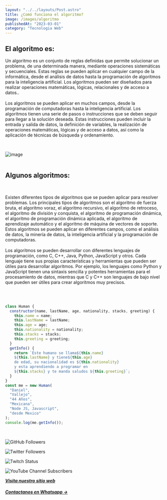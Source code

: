 ```yaml
---
layout: "../../layouts/Post.astro"
title: ¿Comó funciona el algoritmo?
image: /images/algoritmo
publishedAt: "2023-03-01"
category: "Tecnologia Web"
---
```


## El algoritmo es:

Un algoritmo es un conjunto de reglas definidas que permite solucionar un problema, de una determinada manera, mediante operaciones sistemáticas y secuenciales. Estas reglas se pueden aplicar en cualquier campo de la informática, desde el análisis de datos hasta la programación de algoritmos para la inteligencia artificial. Los algoritmos pueden ser diseñados para realizar operaciones matemáticas, lógicas, relacionales y de acceso a datos..
<br>
<br>
Los algoritmos se pueden aplicar en muchos campos, desde la programación de computadoras hasta la inteligencia artificial. Los algoritmos tienen una serie de pasos o instrucciones que se deben seguir para llegar a la solución deseada. Estas instrucciones pueden incluir la entrada y salida de datos, la definición de variables, la realización de operaciones matemáticas, lógicas y de acceso a datos, así como la aplicación de técnicas de búsqueda y ordenamiento.

<br>

![image](https://images.unsplash.com/photo-1496065187959-7f07b8353c55?ixlib=rb-4.0.3&ixid=MnwxMjA3fDB8MHxwaG90by1wYWdlfHx8fGVufDB8fHx8&auto=format&fit=crop&w=1470&q=80)
<br>
<br>

## Algunos algoritmos:

<br>

Existen diferentes tipos de algoritmos que se pueden aplicar para resolver problemas. Los principales tipos de algoritmos son el algoritmo de fuerza bruta, el algoritmo voraz, el algoritmo recursivo, el algoritmo de retroceso, el algoritmo de división y conquista, el algoritmo de programación dinámica, el algoritmo de programación dinámica aplicada, el algoritmo de aprendizaje automático y el algoritmo de máquina de vectores de soporte. Estos algoritmos se pueden aplicar en diferentes campos, como el análisis de datos, la minería de datos, la inteligencia artificial y la programación de computadoras.
<br/>
<br/>
Los algoritmos se pueden desarrollar con diferentes lenguajes de programación, como C, C++, Java, Python, JavaScript y otros. Cada lenguaje tiene sus propias características y herramientas que pueden ser útiles para desarrollar algoritmos. Por ejemplo, los lenguajes como Python y JavaScript tienen una sintaxis sencilla y potentes herramientas para el procesamiento de datos, mientras que C y C++ son lenguajes de bajo nivel que pueden ser útiles para crear algoritmos muy precisos.

   <br/>
   <br/>

```js
class Human {
  constructor(name, lastName, age, nationality, stacks, greeting) {
    this.name = name;
    this.lastName = lastName;
    this.age = age;
    this.nationality = nationality;
    this.stacks = stacks;
    this.greeting = greeting;
  }
  getInfo() {
    return `Este humano se llama${this.name}
    ${this.lastName} y tiene${this.age}
    de edad, su nacionalidad es ${this.nationality}
    y esta aprendiendo a programar en 
    ${this.stacks} y te manda saludos ${this.greeting}`;
  }
}
const me = new Human(
  "Daniel",
  "Vallejo",
  "44 Años",
  "Mexicana",
  "Node JS, Javascript",
  "desde Mexico"
);
console.log(me.getInfo());
```

<br/>

![GitHub Followers](https://img.shields.io/github/followers/DanyVeneno?style=social)

![Twitter Followers](https://img.shields.io/twitter/follow/venenodigital?style=social)

![Twitch Status](https://img.shields.io/twitch/status/yehiibhii?style=social)

![YouTube Channel Subscribers](https://img.shields.io/youtube/channel/subscribers/UC8UhdMAKJX56O2PY8kzBIlw?style=social)

[**_Visita nuestro sitio web_**](https://juanitovenenoestudio.netlify.app/)

<a
    href="https://wa.me/5610731990?text=Hola%20me%20interesan%20tus%20servicios%20de%20desarrollo%20web"
    id="llamada"
    target="_blank"
      ><h5>Contactanos en Whatsapp →</h5></a>
